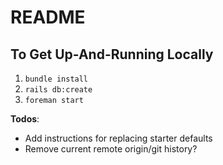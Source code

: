 # README
## To Get Up-And-Running Locally
1. `bundle install`
2. `rails db:create`
3. `foreman start`

**Todos**: 
- Add instructions for replacing starter defaults
- Remove current remote origin/git history?